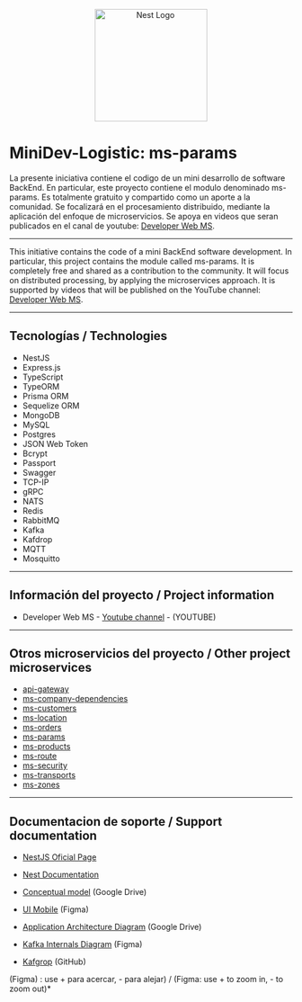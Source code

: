 <p align="center">
  <a href="http://nestjs.com/" target="blank"><img src="https://nestjs.com/img/logo-small.svg" width="200" alt="Nest Logo" /></a>
</p>

# MiniDev-Logistic:  ms-params

La presente iniciativa contiene el codigo de un mini desarrollo de software BackEnd.
En particular, este proyecto contiene el modulo denominado ms-params.
Es totalmente gratuito y compartido como un aporte a la comunidad. 
Se focalizará en el procesamiento distribuido, mediante la aplicación del enfoque de microservicios. 
Se apoya en videos que seran publicados en el canal de youtube:  [Developer Web MS](https://www.youtube.com/playlist?list=PLWnRJL1SdIio8TshcHJrJ6_3btfZDuz4O).

___

This initiative contains the code of a mini BackEnd software development.
In particular, this project contains the module called ms-params.
It is completely free and shared as a contribution to the community. It will focus on distributed processing, by applying the microservices approach. 
It is supported by videos that will be published on the YouTube channel: [Developer Web MS](https://www.youtube.com/playlist?list=PLWnRJL1SdIio8TshcHJrJ6_3btfZDuz4O).

___

## Tecnologías / Technologies

* NestJS
* Express.js
* TypeScript
* TypeORM
* Prisma ORM
* Sequelize ORM
* MongoDB
* MySQL
* Postgres
* JSON Web Token
* Bcrypt
* Passport
* Swagger
* TCP-IP
* gRPC
* NATS
* Redis
* RabbitMQ
* Kafka
* Kafdrop
* MQTT
* Mosquitto

___

## Información del proyecto / Project information

* Developer Web MS - [Youtube channel](https://www.youtube.com/playlist?list=PLWnRJL1SdIio8TshcHJrJ6_3btfZDuz4O) - (YOUTUBE)

___

## Otros microservicios del proyecto / Other project microservices

* [api-gateway](https://github.com/mspano-web/minidev-logistics-api-gateway)
* [ms-company-dependencies](https://github.com/mspano-web/minidev-logistics-ms-company-dependencies)
* [ms-customers](https://github.com/mspano-web/minidev-logistics-ms-customers)
* [ms-location](https://github.com/mspano-web/minidev-logistics-ms-location)
* [ms-orders](https://github.com/mspano-web/minidev-logistics-ms-orders)
* [ms-params](https://github.com/mspano-web/minidev-logistics-ms-params)
* [ms-products](https://github.com/mspano-web/minidev-logistics-ms-products)
* [ms-route](https://github.com/mspano-web/minidev-logistics-ms-route)
* [ms-security](https://github.com/mspano-web/minidev-logistics-ms-security)
* [ms-transports](https://github.com/mspano-web/minidev-logistics-ms-transports)
* [ms-zones](https://github.com/mspano-web/minidev-logistics-ms-zones)

___

## Documentacion de soporte / Support documentation

* [NestJS Oficial Page](https://nestjs.com/)
* [Nest Documentation](https://docs.nestjs.com)

* [Conceptual model](https://drive.google.com/file/d/1J8SP8eegLsDO6UXshc8mSwEt9JNpoYGT/view?usp=sharing) (Google Drive)
* [UI Mobile](https://www.figma.com/file/uyaK3PgTdLR0PPF6ggmqEi/LOGISTIC) (Figma)
* [Application Architecture Diagram](https://drive.google.com/file/d/1BmU9Eli3F8ZYEzie3Xy9RB_6Lpt-DPnU/view) (Google Drive)
* [Kafka Internals Diagram](https://www.figma.com/file/Qol9O1fev7oDu5zQ0xWLbx/Kafka?node-id=0%3A1) (Figma)
* [Kafgrop](https://github.com/obsidiandynamics/kafdrop) (GitHub)

(Figma) : use + para acercar, - para alejar) / (Figma: use + to zoom in, - to zoom out)*

